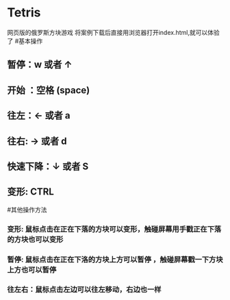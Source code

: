 # Tetris
网页版的俄罗斯方块游戏
将案例下载后直接用浏览器打开index.html,就可以体验了
#基本操作
## 暂停：w 或者 ↑
## 开始 ：空格 (space)
## 往左：← 或者 a
## 往右: → 或者 d
## 快速下降：↓ 或者 S
## 变形: CTRL 
#其他操作方法
### 变形: 鼠标点击在正在下落的方块可以变形，触碰屏幕用手戳正在下落的方块也可以变形
### 暂停: 鼠标点击在正在下洛的方块上方可以暂停 ，触碰屏幕戳一下方块上方也可以暂停
### 往左右：鼠标点击左边可以往左移动，右边也一样

